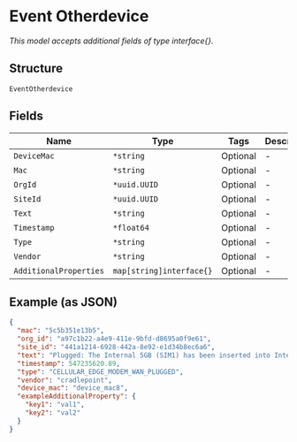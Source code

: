 
# Event Otherdevice

*This model accepts additional fields of type interface{}.*

## Structure

`EventOtherdevice`

## Fields

| Name | Type | Tags | Description |
|  --- | --- | --- | --- |
| `DeviceMac` | `*string` | Optional | - |
| `Mac` | `*string` | Optional | - |
| `OrgId` | `*uuid.UUID` | Optional | - |
| `SiteId` | `*uuid.UUID` | Optional | - |
| `Text` | `*string` | Optional | - |
| `Timestamp` | `*float64` | Optional | - |
| `Type` | `*string` | Optional | - |
| `Vendor` | `*string` | Optional | - |
| `AdditionalProperties` | `map[string]interface{}` | Optional | - |

## Example (as JSON)

```json
{
  "mac": "5c5b351e13b5",
  "org_id": "a97c1b22-a4e9-411e-9bfd-d8695a0f9e61",
  "site_id": "441a1214-6928-442a-8e92-e1d34b8ec6a6",
  "text": "Plugged: The Internal 5GB (SIM1) has been inserted into Internal 1.",
  "timestamp": 547235620.89,
  "type": "CELLULAR_EDGE_MODEM_WAN_PLUGGED",
  "vendor": "cradlepoint",
  "device_mac": "device_mac8",
  "exampleAdditionalProperty": {
    "key1": "val1",
    "key2": "val2"
  }
}
```

